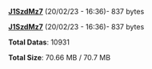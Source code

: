 [**J1SzdMz7**](/data/J1SzdMz7.txt) (20/02/23 - 16:36)- 837 bytes

[**J1SzdMz7**](/data/J1SzdMz7.txt) (20/02/23 - 16:36)- 837 bytes

**Total Datas**: 10931

**Total Size**: 70.66 MB / 70.7 MB